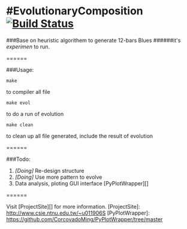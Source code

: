 #EvolutionaryComposition
[![Build Status](https://travis-ci.org/CorcovadoMing/EvolutionaryComposition.png)](https://travis-ci.org/CorcovadoMing/EvolutionaryComposition)
=======================

###Base on heuristic algorithem to generate 12-bars Blues
######it's *experimen* to run.

======

###Usage:

```
make
```
to compiler all file

```
make evol
```
to do a run of evolution

```
make clean
```
to clean up all file generated, include the result of evolution

======

###Todo:

1. *[Doing]* Re-design structure
2. *[Doing]* Use more pattern to evolve 
3. Data analysis, ploting GUI interface [PyPlotWrapper][]

======

Visit [ProjectSite][] for more information.
[ProjectSite]: http://www.csie.ntnu.edu.tw/~u011906S
[PyPlotWrapper]: https://github.com/CorcovadoMing/PyPlotWrapper/tree/master
